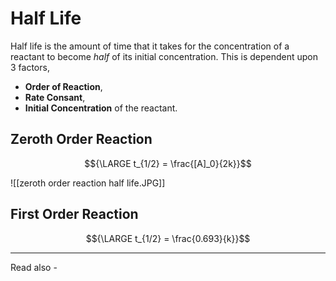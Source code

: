 # Half Life

Half life is the amount of time that it takes for the concentration of a reactant to become *half* of its initial concentration. This is dependent upon 3 factors,

-  **Order of Reaction**,
-  **Rate Consant**,
-  **Initial Concentration** of the reactant.


## Zeroth Order Reaction

$${\LARGE t_{1/2} = \frac{[A]_0}{2k}}$$

![[zeroth order reaction half life.JPG]]

## First Order Reaction

$${\LARGE t_{1/2} = \frac{0.693}{k}}$$



---
Read also - 